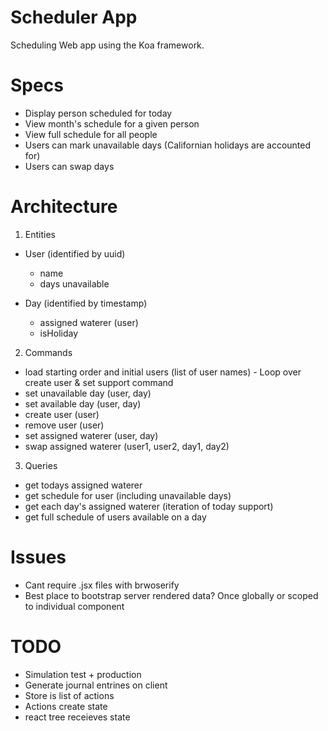 # Scheduler App

Scheduling Web app using the Koa framework.

# Specs

- Display person scheduled for today
- View month's schedule for a given person
- View full schedule for all people
- Users can mark unavailable days (Californian holidays are accounted for)
- Users can swap days

# Architecture

1. Entities
  - User (identified by uuid)
    - name
    - days unavailable

  - Day (identified by timestamp)
    - assigned waterer (user)
    - isHoliday

2. Commands
  - load starting order and initial users (list of user names) - Loop over create user & set support command
  - set unavailable day (user, day)
  - set available day (user, day)
  - create user (user)
  - remove user (user)
  - set assigned waterer (user, day)
  - swap assigned waterer (user1, user2, day1, day2)

3. Queries
  - get todays assigned waterer
  - get schedule for user (including unavailable days)
  - get each day's assigned waterer (iteration of today support)
  - get full schedule of users available on a day

# Issues

- Cant require .jsx files with brwoserify
- Best place to bootstrap server rendered data? Once globally or scoped to individual component

# TODO

- Simulation test + production
- Generate journal entrines on client
- Store is list of actions
- Actions create state
- react tree receieves state
